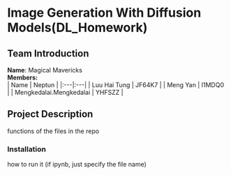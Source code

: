 # Image Generation With Diffusion Models(DL_Homework)
## Team Introduction
**Name**:  Magical Mavericks  
**Members:**  
| Name | Neptun | 
|:---|:---|
| Luu Hai Tung | JF64K7 | 
| Meng Yan | I1MDQ0  | 
| Mengkedalai.Mengkedalai | YHFSZZ | 

## Project Description  
functions of the files in the repo  

### Installation  
how to run it (if ipynb, just specify the file name)   
